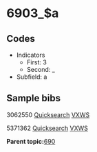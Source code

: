 # 6903\_$a

## Codes

-   Indicators
    -   First: 3
    -   Second: \_
-   Subfield: a

## Sample bibs

3062550 [Quicksearch](https://search.library.yale.edu/catalog/3062550) [VXWS](http://prodorbis.library.yale.edu:7014/vxws/GetHoldingsService?bibId=3062550)

5371362 [Quicksearch](https://search.library.yale.edu/catalog/5371362) [VXWS](http://prodorbis.library.yale.edu:7014/vxws/GetHoldingsService?bibId=5371362)

**Parent topic:**[690](../../tags/690/690.md)

